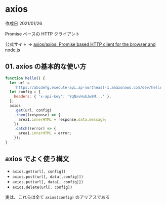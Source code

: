 # axios

作成日 2021/01/26

Promise ベースの HTTP クライアント

公式サイト => [axios/axios: Promise based HTTP client for the browser and node\.js](https://github.com/axios/axios)

## 01. axios の基本的な使い方

```javascript
function hello() {
  let url =
    'https://abcdefg.execute-api.ap-northeast-1.amazonaws.com/dev/hello';
  let config = {
    headers: { 'x-api-key': 'YqNxvHubJw8M...' },
  };
  axios
    .get(url, config)
    .then((response) => {
      area1.innerHTML = response.data.message;
    })
    .catch((error) => {
      area1.innerHTML = error;
    });
}
```

## axios でよく使う構文

- `axios.get(url[, config])`
- `axios.post(url[, data[,config]])`
- `axios.put(url[, data[, config]])`
- `axios.delete(url[, config])`

実は、これらは全て `axios(config)` のアリアスである
